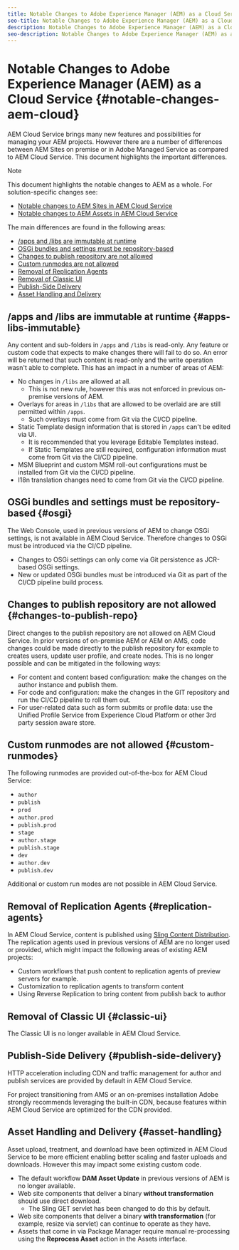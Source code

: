 ```yaml
---
title: Notable Changes to Adobe Experience Manager (AEM) as a Cloud Service
seo-title: Notable Changes to Adobe Experience Manager (AEM) as a Cloud Service
description: Notable Changes to Adobe Experience Manager (AEM) as a Cloud Service
seo-description: Notable Changes to Adobe Experience Manager (AEM) as a Cloud Service
---
```


# Notable Changes to Adobe Experience Manager (AEM) as a Cloud Service {#notable-changes-aem-cloud}

AEM Cloud Service brings many new features and possibilities for managing your AEM projects. However there are a number of differences between AEM Sites on premise or in Adobe Managed Service as compared to AEM Cloud Service. This document highlights the important differences.

>[!NOTE]
>This document highlights the notable changes to AEM as a whole. For solution-specific changes see:
>
>* [Notable changes to AEM Sites in AEM Cloud Service](/help/sites-cloud/sites-cloud-changes.md)
>* [Notable changes to AEM Assets in AEM Cloud Service](/help/assets/assets-cloud-changes.md)

The main differences are found in the following areas:

* [/apps and /libs are immutable at runtime](#apps-libs-immutable)
* [OSGi bundles and settings must be repository-based](#osgi)
* [Changes to publish repository are not allowed](#changes-to-publish-repo)
* [Custom runmodes are not allowed](#custom-runmodes)
* [Removal of Replication Agents](#replication-agents)
* [Removal of Classic UI](#classic-ui)
* [Publish-Side Delivery](#publish-side-delivery)
* [Asset Handling and Delivery](#asset-handling)

## /apps and /libs are immutable at runtime {#apps-libs-immutable}

 Any content and sub-folders in `/apps` and `/libs` is read-only. Any feature or custom code that expects to make changes there will fail to do so. An error will be returned that such content is read-only and the write operation wasn't able to complete. This has an impact in a number of areas of AEM:

* No changes in `/libs` are allowed at all.
  * This is not new rule, however this was not enforced in previous on-premise versions of AEM.
* Overlays for areas in `/libs` that are allowed to be overlaid are are still permitted within `/apps`.
  * Such overlays must come from Git via the CI/CD pipeline.
* Static Template design information that is stored in `/apps` can't be edited via UI.
  * It is recommended that you leverage Editable Templates instead.
  * If Static Templates are still required, configuration information must come from Git via the CI/CD pipeline.
* MSM Blueprint and custom MSM roll-out configurations must be installed from Git via the CI/CD pipeline.
* I18n translation changes need to come from Git via the CI/CD pipeline.

## OSGi bundles and settings must be repository-based {#osgi}

The Web Console, used in previous versions of AEM to change OSGi settings, is not available in AEM Cloud Service. Therefore changes to OSGi must be introduced via the CI/CD pipeline.

* Changes to OSGi settings can only come via Git persistence as JCR-based OSGi settings.
* New or updated OSGi bundles must be introduced via Git as part of the CI/CD pipeline build process.

## Changes to publish repository are not allowed {#changes-to-publish-repo}

Direct changes to the publish repository are not allowed on AEM Cloud Service. In prior versions of on-premise AEM or AEM on AMS, code changes could be made directly to the publish repository for example to creates users, update user profile, and create nodes. This is no longer possible and can be mitigated in the following ways:

* For content and content based configuration: make the changes on the author instance and publish them.
* For code and configuration: make the changes in the GIT repository and run the CI/CD pipeline to roll them out.
* For user-related data such as form submits or profile data: use the Unified Profile Service from Experience Cloud Platform or other 3rd party session aware store.

## Custom runmodes are not allowed {#custom-runmodes}

The following runmodes are provided out-of-the-box for AEM Cloud Service:

* `author`
* `publish`
* `prod`
* `author.prod`
* `publish.prod`
* `stage`
* `author.stage`
* `publish.stage`
* `dev`
* `author.dev`
* `publish.dev`

Additional or custom run modes are not possible in AEM Cloud Service.

## Removal of Replication Agents {#replication-agents}

In AEM Cloud Service, content is published using [Sling Content Distribution](https://sling.apache.org/documentation/bundles/content-distribution.html). The replication agents used in previous versions of AEM are no longer used or provided, which might impact the following areas of existing AEM projects:

* Custom workflows that push content to replication agents of preview servers for example.
* Customization to replication agents to transform content
* Using Reverse Replication to bring content from publish back to author

## Removal of Classic UI {#classic-ui}

The Classic UI is no longer available in AEM Cloud Service.

## Publish-Side Delivery {#publish-side-delivery}

HTTP acceleration including CDN and traffic management for author and publish services are provided by default in AEM Cloud Service.

For project transitioning from AMS or an on-premises installation Adobe strongly recommends leveraging the built-in CDN, because features within AEM Cloud Service are optimized for the CDN provided.

## Asset Handling and Delivery {#asset-handling}

Asset upload, treatment, and download have been optimized in AEM Cloud Service to be more efficient enabling better scaling and faster uploads and downloads. However this may impact some existing custom code.

* The default workflow **DAM Asset Update** in previous versions of AEM is no longer available.
* Web site components that deliver a binary **without transformation** should use direct download.
  * The Sling GET servlet has been changed to do this by default.
* Web site components that deliver a binary **with transformation** (for example, resize via servlet) can continue to operate as they have.
* Assets that come in via Package Manager require manual re-processing using the **Reprocess Asset** action in the Assets interface.
